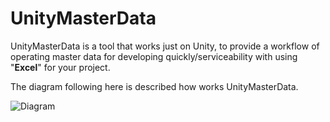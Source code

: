 # UnityMasterData

UnityMasterData is a tool that works just on Unity, to provide a workflow of operating master data for developing quickly/serviceability with using "**Excel**" for your project.

The diagram following here is described how works UnityMasterData.

![Diagram](https://github.com/tani-shi/unity-master-data/blob/master/Documents/How%20works%20UnityMasterData.png)
